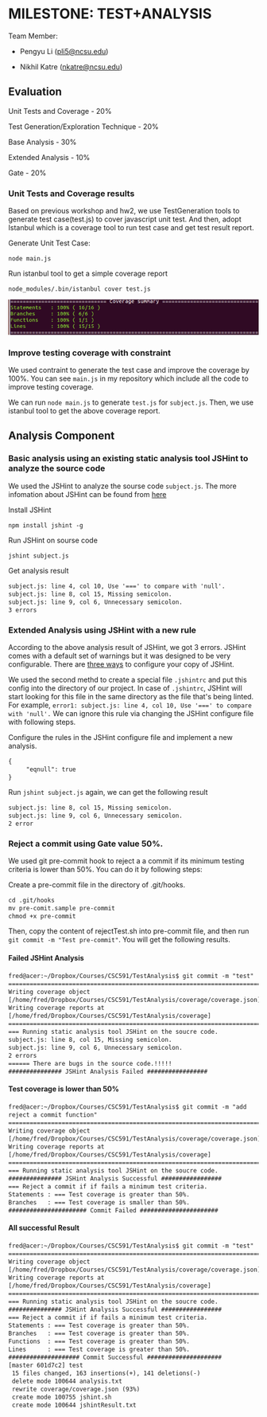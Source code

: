# MILESTONE: TEST+ANALYSIS

Team Member:
- Pengyu Li    (pli5@ncsu.edu)

- Nikhil Katre (nkatre@ncsu.edu)

## Evaluation

Unit Tests and Coverage - 20%

Test Generation/Exploration Technique - 20%

Base Analysis - 30%

Extended Analysis - 10%

Gate - 20%

### Unit Tests and Coverage results
Based on previous workshop and hw2, we use TestGeneration tools to generate test case(test.js) to cover javascript unit test. And then, adopt Istanbul which is a coverage tool to run test case and get test result report.

Generate Unit Test Case: 

    node main.js

Run istanbul tool to get a simple coverage report

    node_modules/.bin/istanbul cover test.js
    
![alt tag](https://github.com/maxlpy/TestAnalysis/blob/master/pictures/TestResult.png)

### Improve testing coverage with constraint
We used contraint to generate the test case and improve the coverage by 100%. You can see `main.js` in my repository which include all the code to improve testing coverage. 

We can run `node main.js` to generate `test.js` for `subject.js`. Then, we use istanbul tool to get the above coverage report.

## Analysis Component
### Basic analysis using an existing static analysis tool JSHint to analyze the source code
We used the JSHint to analyze the sourse code `subject.js`. The more infomation about JSHint can be found from [here](http://jshint.com/docs)

Install JSHint

    npm install jshint -g

Run JSHint on sourse code

    jshint subject.js
Get analysis result

    subject.js: line 4, col 10, Use '===' to compare with 'null'.
    subject.js: line 8, col 15, Missing semicolon.
    subject.js: line 9, col 6, Unnecessary semicolon.
    3 errors

### Extended Analysis using JSHint with a new rule 
According to the above analysis result of JSHint, we got 3 errors. JSHint comes with a default set of warnings but it was designed to be very configurable. There are [three ways](http://jshint.com/docs/) to configure your copy of JSHint. 

We used the second methd to create a special file `.jshintrc` and put this config into the directory of our project. In case of `.jshintrc`, JSHint will start looking for this file in the same directory as the file that's being linted. 
For example, `error1: subject.js: line 4, col 10, Use '===' to compare with 'null'.` We can ignore this rule via changing the JSHint configure file with following steps.

Configure the rules in the JSHint configure file and implement a new analysis.

    {
         "eqnull": true
    }

Run `jshint subject.js` again, we can get the following result

    subject.js: line 8, col 15, Missing semicolon.
    subject.js: line 9, col 6, Unnecessary semicolon.
    2 error

### Reject a commit using Gate value 50%.

We used git pre-commit hook to reject a a commit if its minimum testing criteria is lower than 50%. You can do it by following steps:

Create a pre-commit file in the directory of .git/hooks.

    cd .git/hooks
    mv pre-comit.sample pre-commit
    chmod +x pre-commit
Then, copy the content of rejectTest.sh into pre-commit file, and then run `git commit -m "Test pre-commit"`. You will get the following results.

#### Failed JSHint Analysis

    fred@acer:~/Dropbox/Courses/CSC591/TestAnalysis$ git commit -m "test"
    =============================================================================
    Writing coverage object [/home/fred/Dropbox/Courses/CSC591/TestAnalysis/coverage/coverage.json]
    Writing coverage reports at [/home/fred/Dropbox/Courses/CSC591/TestAnalysis/coverage]
    =============================================================================
    === Running static analysis tool JSHint on the soucre code.
    subject.js: line 8, col 15, Missing semicolon.
    subject.js: line 9, col 6, Unnecessary semicolon.
    2 errors
    ====== There are bugs in the source code.!!!!!
    ############### JSHint Analysis Failed #################

#### Test coverage is lower than 50%

    fred@acer:~/Dropbox/Courses/CSC591/TestAnalysis$ git commit -m "add reject a commit function"
    =============================================================================
    Writing coverage object [/home/fred/Dropbox/Courses/CSC591/TestAnalysis/coverage/coverage.json]
    Writing coverage reports at [/home/fred/Dropbox/Courses/CSC591/TestAnalysis/coverage]
    =============================================================================
    === Running static analysis tool JSHint on the soucre code.
    ############### JSHint Analysis Successful #################
    === Reject a commit if if fails a minimum test criteria.
    Statements : === Test coverage is greater than 50%.
    Branches   : === Test coverage is smaller than 50%.   
    ###################### Commit Failed ######################
    
#### All successful Result

    fred@acer:~/Dropbox/Courses/CSC591/TestAnalysis$ git commit -m "test"
    =============================================================================
    Writing coverage object [/home/fred/Dropbox/Courses/CSC591/TestAnalysis/coverage/coverage.json]
    Writing coverage reports at [/home/fred/Dropbox/Courses/CSC591/TestAnalysis/coverage]
    =============================================================================
    === Running static analysis tool JSHint on the soucre code.
    ############### JSHint Analysis Successful #################
    === Reject a commit if if fails a minimum test criteria.
    Statements : === Test coverage is greater than 50%.
    Branches   : === Test coverage is greater than 50%.
    Functions  : === Test coverage is greater than 50%.
    Lines      : === Test coverage is greater than 50%.
    #################### Commit Successful #####################
    [master 601d7c2] test
     15 files changed, 163 insertions(+), 141 deletions(-)
     delete mode 100644 analysis.txt
     rewrite coverage/coverage.json (93%)
     create mode 100755 jshint.sh
     create mode 100644 jshintResult.txt
